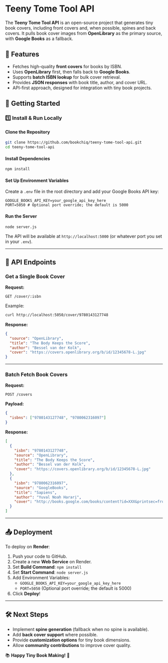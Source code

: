 # Teeny Tome Tool API

The **Teeny Tome Tool API** is an open-source project that generates tiny book covers, including front covers and, when possible, spines and back covers. It pulls book cover images from **OpenLibrary** as the primary source, with **Google Books** as a fallback.

## 🚀 Features
- Fetches high-quality **front covers** for books by ISBN.
- Uses **OpenLibrary** first, then falls back to **Google Books**.
- Supports **batch ISBN lookup** for bulk cover retrieval.
- Provides **JSON responses** with book title, author, and cover URL.
- API-first approach, designed for integration with tiny book projects.

## 📌 Getting Started

### **1️⃣ Install & Run Locally**

#### **Clone the Repository**
```sh
git clone https://github.com/bookchiq/teeny-tome-tool-api.git
cd teeny-tome-tool-api
```

#### **Install Dependencies**
```sh
npm install
```

#### **Set Up Environment Variables**
Create a `.env` file in the root directory and add your Google Books API key:
```
GOOGLE_BOOKS_API_KEY=your_google_api_key_here
PORT=5050 # Optional port override; the default is 5000
```

#### **Run the Server**
```sh
node server.js
```
The API will be available at `http://localhost:5000` (or whatever port you set in your `.env`).

---
## 📡 API Endpoints

### **Get a Single Book Cover**
**Request:**
```
GET /cover/:isbn
```
Example:
```sh
curl http://localhost:5050/cover/9780143127748
```
**Response:**
```json
{
  "source": "OpenLibrary",
  "title": "The Body Keeps the Score",
  "author": "Bessel van der Kolk",
  "cover": "https://covers.openlibrary.org/b/id/12345678-L.jpg"
}
```

---
### **Batch Fetch Book Covers**
**Request:**
```
POST /covers
```
**Payload:**
```json
{
  "isbns": ["9780143127748", "9780062316097"]
}
```
**Response:**
```json
[
  {
    "isbn": "9780143127748",
    "source": "OpenLibrary",
    "title": "The Body Keeps the Score",
    "author": "Bessel van der Kolk",
    "cover": "https://covers.openlibrary.org/b/id/12345678-L.jpg"
  },
  {
    "isbn": "9780062316097",
    "source": "GoogleBooks",
    "title": "Sapiens",
    "author": "Yuval Noah Harari",
    "cover": "http://books.google.com/books/content?id=XXX&printsec=frontcover&img=1&zoom=1"
  }
]
```

---
## 📤 Deployment

To deploy on **Render**:
1. Push your code to GitHub.
2. Create a new **Web Service** on Render.
3. Set **Build Command**: `npm install`
4. Set **Start Command**: `node server.js`
5. Add Environment Variables:
   - `GOOGLE_BOOKS_API_KEY=your_google_api_key_here`
   - `PORT=5050` (Optional port override; the default is 5000)
6. Click **Deploy**!

---
## 🛠 Next Steps
- Implement **spine generation** (fallback when no spine is available).
- Add **back cover support** where possible.
- Provide **customization options** for tiny book dimensions.
- Allow **community contributions** to improve cover quality.

📚 **Happy Tiny Book Making!** 🚀

